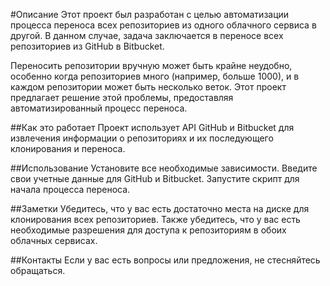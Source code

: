 #Описание
Этот проект был разработан с целью автоматизации процесса переноса всех репозиториев из одного облачного сервиса в другой. В данном случае, задача заключается в переносе всех репозиториев из GitHub в Bitbucket.

Переносить репозитории вручную может быть крайне неудобно, особенно когда репозиториев много (например, больше 1000), и в каждом репозитории может быть несколько веток. Этот проект предлагает решение этой проблемы, предоставляя автоматизированный процесс переноса.

##Как это работает
Проект использует API GitHub и Bitbucket для извлечения информации о репозиториях и их последующего клонирования и переноса.

##Использование
Установите все необходимые зависимости.
Введите свои учетные данные для GitHub и Bitbucket.
Запустите скрипт для начала процесса переноса.

##Заметки
Убедитесь, что у вас есть достаточно места на диске для клонирования всех репозиториев. Также убедитесь, что у вас есть необходимые разрешения для доступа к репозиториям в обоих облачных сервисах.

##Контакты
Если у вас есть вопросы или предложения, не стесняйтесь обращаться.
